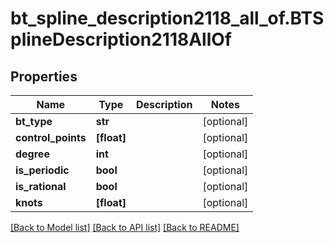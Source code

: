 # bt_spline_description2118_all_of.BTSplineDescription2118AllOf

## Properties
Name | Type | Description | Notes
------------ | ------------- | ------------- | -------------
**bt_type** | **str** |  | [optional] 
**control_points** | **[float]** |  | [optional] 
**degree** | **int** |  | [optional] 
**is_periodic** | **bool** |  | [optional] 
**is_rational** | **bool** |  | [optional] 
**knots** | **[float]** |  | [optional] 

[[Back to Model list]](../README.md#documentation-for-models) [[Back to API list]](../README.md#documentation-for-api-endpoints) [[Back to README]](../README.md)


